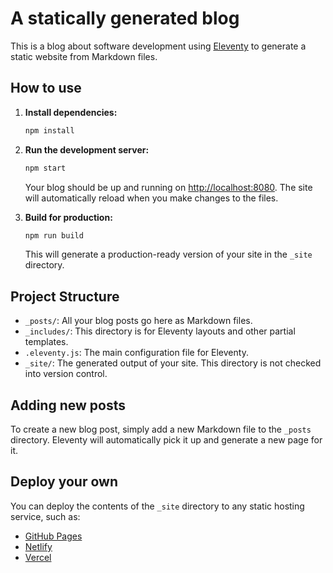 # A statically generated blog

This is a blog about software development using [Eleventy](https://www.11ty.dev/) to generate a static website from Markdown files.

## How to use

1.  **Install dependencies:**

    ```bash
    npm install
    ```

2.  **Run the development server:**

    ```bash
    npm start
    ```

    Your blog should be up and running on [http://localhost:8080](http://localhost:8080). The site will automatically reload when you make changes to the files.

3.  **Build for production:**

    ```bash
    npm run build
    ```

    This will generate a production-ready version of your site in the `_site` directory.

## Project Structure

- `_posts/`: All your blog posts go here as Markdown files.
- `_includes/`: This directory is for Eleventy layouts and other partial templates.
- `.eleventy.js`: The main configuration file for Eleventy.
- `_site/`: The generated output of your site. This directory is not checked into version control.

## Adding new posts

To create a new blog post, simply add a new Markdown file to the `_posts` directory. Eleventy will automatically pick it up and generate a new page for it.

## Deploy your own

You can deploy the contents of the `_site` directory to any static hosting service, such as:

- [GitHub Pages](https://pages.github.com/)
- [Netlify](https://www.netlify.com/)
- [Vercel](https://vercel.com/)
